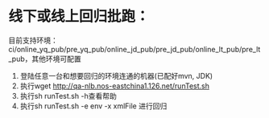 # 线下或线上回归批跑：

目前支持环境：ci/online_yq_pub/pre_yq_pub/online_jd_pub/pre_jd_pub/online_lt_pub/pre_lt_pub，其他环境可配置

1. 登陆任意一台和想要回归的环境连通的机器(已配好mvn, JDK)
2. 执行wget http://qa-nlb.nos-eastchina1.126.net/runTest.sh
3. 执行sh runTest.sh -h查看帮助
4. 执行sh runTest.sh -e env -x xmlFile 进行回归